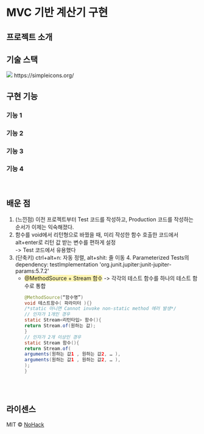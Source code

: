 # MVC 기반 계산기 구현

## 프로젝트 소개



## 기술 스택
<img src="https://img.shields.io/badge/이름-색깔?style=for-the-badge&logo=이름&logoColor=white">
https://simpleicons.org/

<br>

## 구현 기능

### 기능 1

### 기능 2

### 기능 3

### 기능 4

<br>

## 배운 점

1. (느낀점) 이전 프로젝트부터 Test 코드를 작성하고, Production 코드를 작성하는 순서가 이제는 익숙해졌다.
2. 함수를 void에서 리턴형으로 바꿨을 때, 미리 작성한 함수 호출한 코드에서 alt+enter로 리턴 값 받는 변수를 편하게 설정   
    -> Test 코드에서 유용했다
3. (단축키) ctrl+alt+n: 자동 정렬, alt+shit: 줄 이동
   4. Parameterized Tests의 dependency: testImplementation 'org.junit.jupiter:junit-jupiter-params:5.7.2'
      - <span style='background-color: #fff5b1'>@MethodSource + Stream 함수</span> -> 각각의 테스트 함수를 하나의 테스트 함수로 통합
           ```java
           @MethodSource(“함수명”)
        void 테스트함수( 파라미터 ){}
        /*static 아니면 Cannot invoke non-static method 에러 발생*/
        // 인자가 1개인 경우
        static Stream<리턴타입> 함수(){
          return Stream.of(원하는 값);
        }
        // 인자가 2개 이상인 경우
        static Stream 함수(){
        return Stream.of(
          arguments(원하는 값1 , 원하는 값2, … ),
          arguments(원하는 값1 , 원하는 값2, … ),
          );
        }
       
           ```

<br>

## 라이센스

MIT &copy; [NoHack](mailto:lbjp114@gmail.com)
